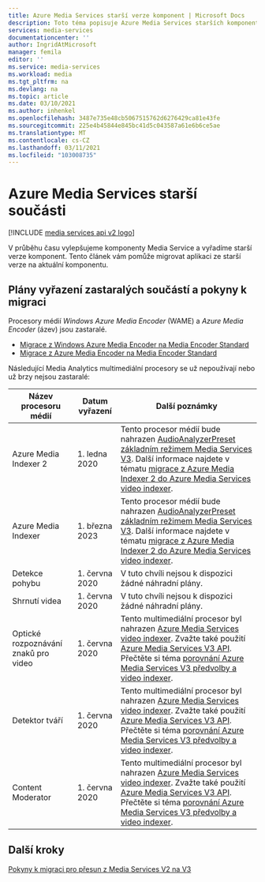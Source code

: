 ```yaml
---
title: Azure Media Services starší verze komponent | Microsoft Docs
description: Toto téma popisuje Azure Media Services starších komponent.
services: media-services
documentationcenter: ''
author: IngridAtMicrosoft
manager: femila
editor: ''
ms.service: media-services
ms.workload: media
ms.tgt_pltfrm: na
ms.devlang: na
ms.topic: article
ms.date: 03/10/2021
ms.author: inhenkel
ms.openlocfilehash: 3487e735e48cb5067515762d6276429ca81e43fe
ms.sourcegitcommit: 225e4b45844e845bc41d5c043587a61e6b6ce5ae
ms.translationtype: MT
ms.contentlocale: cs-CZ
ms.lasthandoff: 03/11/2021
ms.locfileid: "103008735"
---
```

# <a name="azure-media-services-legacy-components"></a>Azure Media Services starší součásti

[!INCLUDE [media services api v2 logo](./includes/v2-hr.md)]

V průběhu času vylepšujeme komponenty Media Service a vyřadíme starší verze komponent. Tento článek vám pomůže migrovat aplikaci ze starší verze na aktuální komponentu.
 
## <a name="retirement-plans-of-legacy-components-and-migration-guidance"></a>Plány vyřazení zastaralých součástí a pokyny k migraci

Procesory médií *Windows Azure Media Encoder* (WAME) a *Azure Media Encoder* (ázev) jsou zastaralé.

* [Migrace z Windows Azure Media Encoder na Media Encoder Standard](migrate-windows-azure-media-encoder.md)
* [Migrace z Azure Media Encoder na Media Encoder Standard](migrate-azure-media-encoder.md)

Následující Media Analytics multimediální procesory se už nepoužívají nebo už brzy nejsou zastaralé:

  
 
| **Název procesoru médií** | **Datum vyřazení** | **Další poznámky** |
| --- | --- | ---|
| Azure Media Indexer 2 | 1. ledna 2020 | Tento procesor médií bude nahrazen [AudioAnalyzerPreset základním režimem Media Services V3](../latest/analyzing-video-audio-files-concept.md). Další informace najdete v tématu [migrace z Azure Media Indexer 2 do Azure Media Services video indexer](migrate-indexer-v1-v2.md). |
| Azure Media Indexer | 1. března 2023 | Tento procesor médií bude nahrazen [AudioAnalyzerPreset základním režimem Media Services V3](../latest/analyzing-video-audio-files-concept.md). Další informace najdete v tématu [migrace z Azure Media Indexer 2 do Azure Media Services video indexer](migrate-indexer-v1-v2.md). |
| Detekce pohybu | 1. června 2020|V tuto chvíli nejsou k dispozici žádné náhradní plány. |
| Shrnutí videa |1. června 2020|V tuto chvíli nejsou k dispozici žádné náhradní plány.|
| Optické rozpoznávání znaků pro video | 1. června 2020 |Tento multimediální procesor byl nahrazen [Azure Media Services video indexer](../video-indexer/index.yml). Zvažte také použití [Azure Media Services V3 API](../latest/analyzing-video-audio-files-concept.md). <br/>Přečtěte si téma [porovnání Azure Media Services V3 předvolby a video indexer](../video-indexer/compare-video-indexer-with-media-services-presets.md). |
| Detektor tváří | 1. června 2020 | Tento multimediální procesor byl nahrazen [Azure Media Services video indexer](../video-indexer/index.yml). Zvažte také použití [Azure Media Services V3 API](../latest/analyzing-video-audio-files-concept.md). <br/>Přečtěte si téma [porovnání Azure Media Services V3 předvolby a video indexer](../video-indexer/compare-video-indexer-with-media-services-presets.md). |
| Content Moderator | 1. června 2020 |Tento multimediální procesor byl nahrazen [Azure Media Services video indexer](../video-indexer/index.yml). Zvažte také použití [Azure Media Services V3 API](../latest/analyzing-video-audio-files-concept.md). <br/>Přečtěte si téma [porovnání Azure Media Services V3 předvolby a video indexer](../video-indexer/compare-video-indexer-with-media-services-presets.md). |

## <a name="next-steps"></a>Další kroky

[Pokyny k migraci pro přesun z Media Services V2 na V3](../latest/migrate-v-2-v-3-migration-introduction.md)
